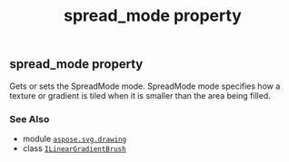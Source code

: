 ﻿---
title: spread_mode property
second_title: Aspose.SVG for Python via .NET API References
description: 
type: docs
weight: 90
url: /python-net/aspose.svg.drawing/ilineargradientbrush/spread_mode/
is_root: false
---

## spread_mode property


Gets or sets the SpreadMode mode. SpreadMode mode specifies how a texture or gradient is tiled
when it is smaller than the area being filled.

### See Also
* module [`aspose.svg.drawing`](../../)
* class [`ILinearGradientBrush`](/svg/python-net/aspose.svg.drawing/ilineargradientbrush)
